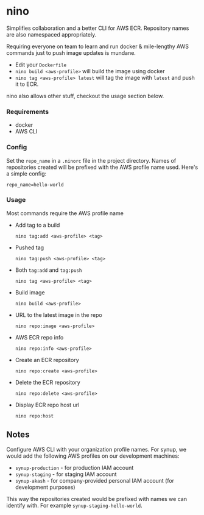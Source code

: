 # nino

Simplifies collaboration and a better CLI for AWS ECR. Repository names are also namespaced appropriately.

Requiring everyone on team to learn and run docker & mile-lengthy AWS commands just to push image updates is mundane.

* Edit your `Dockerfile`
* `nino build <aws-profile>` will build the image using docker
* `nino tag <aws-profile> latest` will tag the image with `latest` and push it to ECR.

nino also allows other stuff, checkout the usage section below.

### Requirements

* docker
* AWS CLI

### Config

Set the `repo_name` in a `.ninorc` file in the project directory. Names of repositories created will be prefixed with the AWS profile name used. Here's a simple config:

```
repo_name=hello-world
```

### Usage

Most commands require the AWS profile name

* Add tag to a build
  ```
  nino tag:add <aws-profile> <tag>
  ```

* Pushed tag
  ```
  nino tag:push <aws-profile> <tag>
  ```

* Both `tag:add` and `tag:push`
  ```
  nino tag <aws-profile> <tag>
  ```

* Build image
  ```
  nino build <aws-profile>
  ```

* URL to the latest image in the repo
  ```
  nino repo:image <aws-profile>
  ```

* AWS ECR repo info
  ```
  nino repo:info <aws-profile>
  ```

* Create an ECR repository
  ```
  nino repo:create <aws-profile>
  ```

* Delete the ECR repository
  ```
  nino repo:delete <aws-profile>
  ```

* Display ECR repo host url
  ```
  nino repo:host
  ```


## Notes

Configure AWS CLI with your organization profile names. For synup, we would add the following AWS profiles on our development machines:

* `synup-production` - for production IAM account
* `synup-staging` - for staging IAM account
* `synup-akash` - for company-provided personal IAM account (for development purposes)

This way the repositories created would be prefixed with names we can identify with. For example `synup-staging-hello-world`.
